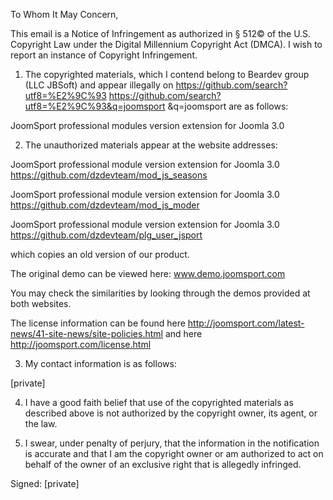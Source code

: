 To Whom It May Concern,

This email is a Notice of Infringement as authorized in § 512© of the U.S.
Copyright Law under the Digital Millennium Copyright Act (DMCA). I wish to
report an instance of Copyright Infringement.

1. The copyrighted materials, which I contend belong to Beardev group (LLC
JBSoft) and appear illegally on https://github.com/search?utf8=%E2%9C%93
<https://github.com/search?utf8=%E2%9C%93&q=joomsport> &q=joomsport are as
follows:

  JoomSport professional modules version extension for Joomla 3.0

2. The unauthorized materials appear at the website addresses:

  JoomSport professional module version extension for Joomla 3.0
  https://github.com/dzdevteam/mod_js_seasons

  JoomSport professional module version extension for Joomla 3.0
  https://github.com/dzdevteam/mod_js_moder

  JoomSport professional module version extension for Joomla 3.0
  https://github.com/dzdevteam/plg_user_jsport

  which copies an old version of our product.

  The original demo can be viewed here: www.demo.joomsport.com

  You may check the similarities by looking through the demos provided at both
  websites.

  The license information can be found here
  http://joomsport.com/latest-news/41-site-news/site-policies.html and here
  http://joomsport.com/license.html

3. My contact information is as follows:

  [private]

4. I have a good faith belief that use of the copyrighted materials as described above is not authorized by the copyright owner, its agent, or the
law.

5. I swear, under penalty of perjury, that the information in the
notification is accurate and that I am the copyright owner or am authorized
to act on behalf of the owner of an exclusive right that is allegedly
infringed.

Signed: [private]
